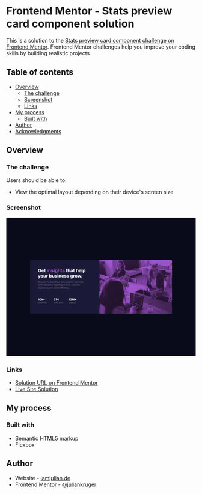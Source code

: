 # Frontend Mentor - Stats preview card component solution

This is a solution to the [Stats preview card component challenge on Frontend Mentor](https://www.frontendmentor.io/challenges/stats-preview-card-component-8JqbgoU62). Frontend Mentor challenges help you improve your coding skills by building realistic projects. 

## Table of contents

- [Overview](#overview)
  - [The challenge](#the-challenge)
  - [Screenshot](#screenshot)
  - [Links](#links)
- [My process](#my-process)
  - [Built with](#built-with)
- [Author](#author)
- [Acknowledgments](#acknowledgments)

## Overview

### The challenge

Users should be able to:

- View the optimal layout depending on their device's screen size

### Screenshot

![Screenshot of the solution](./design/solution-screenshot.png)

### Links

- [Solution URL on Frontend Mentor](https://www.frontendmentor.io/solutions/stats-preview-card-component-using-flexbox-qzK_To524)
- [Live Site Solution](https://fm-challenge02.netlify.app/)

## My process

### Built with

- Semantic HTML5 markup
- Flexbox

## Author

- Website - [iamjulian.de](https://www.iamjulian.de/)
- Frontend Mentor - [@juliankruger](https://www.frontendmentor.io/profile/juliankruger)
